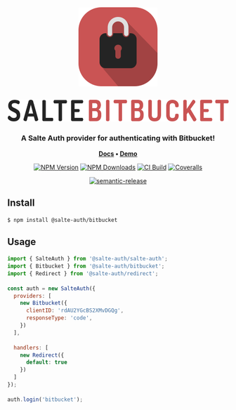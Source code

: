 <h2 align="center">
  <div>
    <a href="https://github.com/salte-auth/bitbucket">
      <img height="180px" src="https://raw.githubusercontent.com/salte-auth/logos/main/images/logo.svg?sanitize=true">
      <br>
      <br>
      <img height="50px" src="https://raw.githubusercontent.com/salte-auth/logos/main/images/%40salte-auth/bitbucket.svg?sanitize=true">
    </a>
  </div>
</h2>

<h3 align="center">
	A Salte Auth provider for authenticating with Bitbucket!
</h3>

<p align="center">
	<strong>
		<a href="https://salte-auth.gitbook.io">Docs</a>
		•
		<a href="https://salte-auth-demo.glitch.me">Demo</a>
	</strong>
</p>

<div align="center">

  [![NPM Version][npm-version-image]][npm-url]
  [![NPM Downloads][npm-downloads-image]][npm-url]
  [![CI Build][github-actions-image]][github-actions-url]
  [![Coveralls][coveralls-image]][coveralls-url]

  [![semantic-release][semantic-release-image]][semantic-release-url]

</div>

## Install

```sh
$ npm install @salte-auth/bitbucket
```

## Usage

```js
import { SalteAuth } from '@salte-auth/salte-auth';
import { Bitbucket } from '@salte-auth/bitbucket';
import { Redirect } from '@salte-auth/redirect';

const auth = new SalteAuth({
  providers: [
    new Bitbucket({
      clientID: 'rdAU2YGcBS2XMvDGQg',
      responseType: 'code',
    })
  ],

  handlers: [
    new Redirect({
      default: true
    })
  ]
});

auth.login('bitbucket');
```

[npm-version-image]: https://img.shields.io/npm/v/@salte-auth/bitbucket.svg?style=flat
[npm-downloads-image]: https://img.shields.io/npm/dm/@salte-auth/bitbucket.svg?style=flat
[npm-url]: https://npmjs.org/package/@salte-auth/bitbucket

[github-actions-image]: https://github.com/salte-auth/bitbucket/actions/workflows/ci.yml/badge.svg?branch=main 
[github-actions-url]: https://github.com/salte-auth/bitbucket/actions/workflows/ci.yml

[coveralls-image]: https://img.shields.io/coveralls/salte-auth/bitbucket/main.svg
[coveralls-url]: https://coveralls.io/github/salte-auth/bitbucket?branch=main

[commitizen-image]: https://img.shields.io/badge/commitizen-friendly-brightgreen.svg
[commitizen-url]: https://commitizen.github.io/cz-cli/

[semantic-release-url]: https://github.com/semantic-release/semantic-release
[semantic-release-image]: https://img.shields.io/badge/%20%20%F0%9F%93%A6%F0%9F%9A%80-semantic--release-e10079.svg
